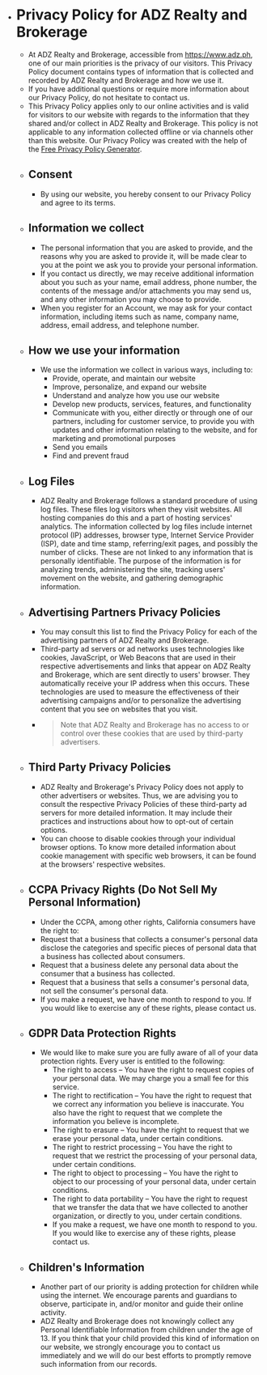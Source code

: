 - # Privacy Policy for ADZ Realty and Brokerage
	- At ADZ Realty and Brokerage, accessible from https://www.adz.ph, one of our main priorities is the privacy of our visitors. This Privacy Policy document contains types of information that is collected and recorded by ADZ Realty and Brokerage and how we use it.
	- If you have additional questions or require more information about our Privacy Policy, do not hesitate to contact us.
	- This Privacy Policy applies only to our online activities and is valid for visitors to our website with regards to the information that they shared and/or collect in ADZ Realty and Brokerage. This policy is not applicable to any information collected offline or via channels other than this website. Our Privacy Policy was created with the help of the [Free Privacy Policy Generator](https://www.privacypolicygenerator.info/).
	- ## Consent
		- By using our website, you hereby consent to our Privacy Policy and agree to its terms.
	- ## Information we collect
		- The personal information that you are asked to provide, and the reasons why you are asked to provide it, will be made clear to you at the point we ask you to provide your personal information.
		- If you contact us directly, we may receive additional information about you such as your name, email address, phone number, the contents of the message and/or attachments you may send us, and any other information you may choose to provide.
		- When you register for an Account, we may ask for your contact information, including items such as name, company name, address, email address, and telephone number.
	- ## How we use your information
		- We use the information we collect in various ways, including to:
			- Provide, operate, and maintain our website
			- Improve, personalize, and expand our website
			- Understand and analyze how you use our website
			- Develop new products, services, features, and functionality
			- Communicate with you, either directly or through one of our partners, including for customer service, to provide you with updates and other information relating to the website, and for marketing and promotional purposes
			- Send you emails
			- Find and prevent fraud
	- ## Log Files
		- ADZ Realty and Brokerage follows a standard procedure of using log files. These files log visitors when they visit websites. All hosting companies do this and a part of hosting services' analytics. The information collected by log files include internet protocol (IP) addresses, browser type, Internet Service Provider (ISP), date and time stamp, referring/exit pages, and possibly the number of clicks. These are not linked to any information that is personally identifiable. The purpose of the information is for analyzing trends, administering the site, tracking users' movement on the website, and gathering demographic information.
	- ## Advertising Partners Privacy Policies
		- You may consult this list to find the Privacy Policy for each of the advertising partners of ADZ Realty and Brokerage.
		- Third-party ad servers or ad networks uses technologies like cookies, JavaScript, or Web Beacons that are used in their respective advertisements and links that appear on ADZ Realty and Brokerage, which are sent directly to users' browser. They automatically receive your IP address when this occurs. These technologies are used to measure the effectiveness of their advertising campaigns and/or to personalize the advertising content that you see on websites that you visit.
		- > Note that ADZ Realty and Brokerage has no access to or control over these cookies that are used by third-party advertisers.
	- ## Third Party Privacy Policies
		- ADZ Realty and Brokerage's Privacy Policy does not apply to other advertisers or websites. Thus, we are advising you to consult the respective Privacy Policies of these third-party ad servers for more detailed information. It may include their practices and instructions about how to opt-out of certain options.
		- You can choose to disable cookies through your individual browser options. To know more detailed information about cookie management with specific web browsers, it can be found at the browsers' respective websites.
	- ## CCPA Privacy Rights (Do Not Sell My Personal Information)
		- Under the CCPA, among other rights, California consumers have the right to:
		- Request that a business that collects a consumer's personal data disclose the categories and specific pieces of personal data that a business has collected about consumers.
		- Request that a business delete any personal data about the consumer that a business has collected.
		- Request that a business that sells a consumer's personal data, not sell the consumer's personal data.
		- If you make a request, we have one month to respond to you. If you would like to exercise any of these rights, please contact us.
	- ## GDPR Data Protection Rights
		- We would like to make sure you are fully aware of all of your data protection rights. Every user is entitled to the following:
			- The right to access – You have the right to request copies of your personal data. We may charge you a small fee for this service.
			- The right to rectification – You have the right to request that we correct any information you believe is inaccurate. You also have the right to request that we complete the information you believe is incomplete.
			- The right to erasure – You have the right to request that we erase your personal data, under certain conditions.
			- The right to restrict processing – You have the right to request that we restrict the processing of your personal data, under certain conditions.
			- The right to object to processing – You have the right to object to our processing of your personal data, under certain conditions.
			- The right to data portability – You have the right to request that we transfer the data that we have collected to another organization, or directly to you, under certain conditions.
			- If you make a request, we have one month to respond to you. If you would like to exercise any of these rights, please contact us.
	- ## Children's Information
		- Another part of our priority is adding protection for children while using the internet. We encourage parents and guardians to observe, participate in, and/or monitor and guide their online activity.
		- ADZ Realty and Brokerage does not knowingly collect any Personal Identifiable Information from children under the age of 13. If you think that your child provided this kind of information on our website, we strongly encourage you to contact us immediately and we will do our best efforts to promptly remove such information from our records.